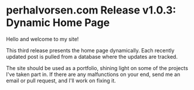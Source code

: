 # perhalvorsen.com Release v1.0.3: Dynamic Home Page

Hello and welcome to my site!


This third release presents the home page dynamically.
Each recently updated post is pulled from a database where the updates are tracked.



The site should be used as a portfolio, shining light on some of the projects I've taken part in. 
If there are any malfunctions on your end, send me an email or pull request, and I'll work on 
fixing it. 
